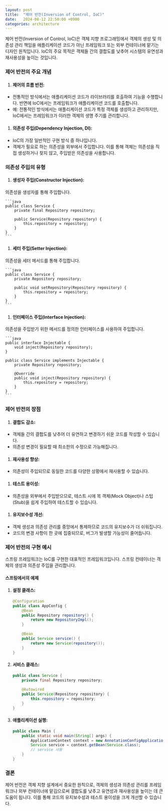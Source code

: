 ```yaml
---
layout: post
title:  "제어 반전(Inversion of Control, IoC)"
date:   2024-08-12 22:50:00 +0900
categories: architecture
---
```


제어 반전(Inversion of Control, IoC)은 객체 지향 프로그래밍에서 객체의 생성 및 의존성 관리 책임을 애플리케이션 코드가 아닌 프레임워크 또는 외부 컨테이너에 맡기는 디자인 원칙입니다. IoC의 주요 목적은 객체들 간의 결합도를 낮추어 시스템의 유연성과 재사용성을 높이는 것입니다.

### 제어 반전의 주요 개념
1. #### 제어의 흐름 반전:
* 전통적인 방식에서는 애플리케이션 코드가 라이브러리를 호출하여 기능을 수행합니다. 반면에 IoC에서는 프레임워크가 애플리케이션 코드를 호출합니다.
* 예: 전통적인 방식에서는 애플리케이션 코드가 특정 객체를 생성하고 관리하지만, IoC에서는 프레임워크가 이러한 객체의 생명 주기를 관리합니다.

1. #### 의존성 주입(Dependency Injection, DI):
* IoC의 가장 일반적인 구현 방식 중 하나입니다.
* 객체가 필요로 하는 의존성을 외부에서 주입합니다. 이를 통해 객체는 의존성을 직접 생성하거나 찾지 않고, 주입받은 의존성을 사용합니다.

### 의존성 주입의 유형
1. #### 생성자 주입(Constructor Injection):
의존성을 생성자를 통해 주입합니다.

    ```java
    public class Service {
        private final Repository repository;
        
        public Service(Repository repository) {
            this.repository = repository;
        }
    }
    ```

1. #### 세터 주입(Setter Injection):
의존성을 세터 메서드를 통해 주입합니다.

    ```java
    public class Service {
        private Repository repository;
        
        public void setRepository(Repository repository) {
            this.repository = repository;
        }
    }
    ```

1. #### 인터페이스 주입(Interface Injection):
의존성을 주입받기 위한 메서드를 정의한 인터페이스를 사용하여 주입합니다.

    ```java
    public interface Injectable {
        void inject(Repository repository);
    }

    public class Service implements Injectable {
        private Repository repository;
        
        @Override
        public void inject(Repository repository) {
            this.repository = repository;
        }
    }
    ```

### 제어 반전의 장점
1. #### 결합도 감소:
* 객체들 간의 결합도를 낮추어 더 유연하고 변경하기 쉬운 코드를 작성할 수 있습니다.
* 의존성 변경이 필요할 때 최소한의 수정으로 가능해집니다.

1. #### 재사용성 향상:
* 의존성이 주입되므로 동일한 코드를 다양한 상황에서 재사용할 수 있습니다.

1. #### 테스트 용이성:
* 의존성을 외부에서 주입받으므로, 테스트 시에 목 객체(Mock Object)나 스텁(Stub)을 쉽게 주입하여 테스트할 수 있습니다.

1. #### 유지보수성 개선:
* 객체 생성과 의존성 관리를 중앙에서 통제하므로 코드의 유지보수가 더 쉬워집니다.
* 코드의 변경 사항이 한 곳에 집중되므로, 버그가 발생할 가능성이 줄어듭니다.

### 제어 반전의 구현 예시
스프링 프레임워크는 IoC를 구현한 대표적인 프레임워크입니다. 스프링 컨테이너는 객체의 생성과 의존성 주입을 관리합니다.

#### 스프링에서의 예제
1. #### 설정 클래스:

    ```java
    @Configuration
    public class AppConfig {
        @Bean
        public Repository repository() {
            return new RepositoryImpl();
        }
        
        @Bean
        public Service service() {
            return new Service(repository());
        }
    }
    ```

1. #### 서비스 클래스:

    ```java
    public class Service {
        private final Repository repository;
        
        @Autowired
        public Service(Repository repository) {
            this.repository = repository;
        }
    }
    ```

1. #### 애플리케이션 실행:

    ```java
    public class Main {
        public static void main(String[] args) {
            ApplicationContext context = new AnnotationConfigApplicationContext(AppConfig.class);
            Service service = context.getBean(Service.class);
            // service 사용
        }
    }
    ```

### 결론
제어 반전은 객체 지향 설계에서 중요한 원칙으로, 객체의 생성과 의존성 관리를 프레임워크나 외부 컨테이너에 맡김으로써 결합도를 낮추고 유연성과 재사용성을 높이는 데 큰 도움이 됩니다. 이를 통해 코드의 유지보수성과 테스트 용이성을 크게 개선할 수 있습니다.